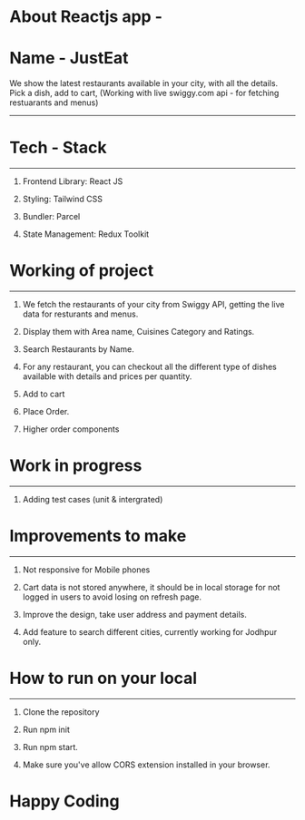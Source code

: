 <h1> About Reactjs app - </h1>



<h1> Name - JustEat </h1>

We show the latest restaurants available in your city, with all the details. Pick a dish, add to cart, (Working with live swiggy.com api - for fetching restuarants and menus)

-----------------------------------------------------------------------------------------------------------------------------------------------------------------------------------------


<h1> Tech - Stack </h1>

-----------------------------------------------------------------------------------------------------------------------------------------------------------------------------------------

1) Frontend Library: React JS

2) Styling: Tailwind CSS

3) Bundler: Parcel 

4) State Management: Redux Toolkit


<h1>Working of project</h1>


-----------------------------------------------------------------------------------------------------------------------------------------------------------------------------------------

1) We fetch the restaurants of your city from Swiggy API, getting the live data for resturants and menus.

2) Display them with Area name, Cuisines Category and Ratings.

3) Search Restaurants by Name.

4) For any restaurant, you can checkout all the different type of dishes available with details and prices per quantity.

5) Add to cart

6) Place Order.

7) Higher order components


<h1>Work in progress</h1>

-----------------------------------------------------------------------------------------------------------------------------------------------------------------------------------------


1) Adding test cases (unit & intergrated) 



<h1>Improvements to make</h1>


-----------------------------------------------------------------------------------------------------------------------------------------------------------------------------------------

1) Not responsive for Mobile phones 

2) Cart data is not stored anywhere, it should be in local storage for not logged in users to avoid losing on refresh page.

3) Improve the design, take user address and payment details.

4) Add feature to search different cities, currently working for Jodhpur only.


<h1>How to run on your local</h1> 


-----------------------------------------------------------------------------------------------------------------------------------------------------------------------------------------

1) Clone the repository

2) Run npm init

3) Run npm start.

4) Make sure you've allow CORS extension installed in your browser.   


<h1>Happy Coding</h1>